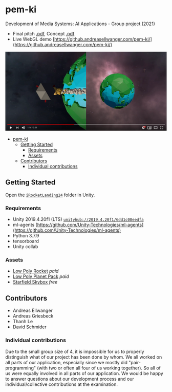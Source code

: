# pem-ki
Development of Media Systems: AI Applications - Group project (2021)
- Final pitch [.pdf](./docs/2020-03-05%20PEM-KI%20Final%20pitch.pdf), Concept [.pdf](./docs/2021-02-24%20PEM-KI%20Concept.pdf)
- Live WebGL demo [https://github.andreasellwanger.com/pem-ki/](https://github.andreasellwanger.com/pem-ki/)


[![Product demo](./docs/www.youtube.com_watch_v=hdwXt3sRDyw.png)](https://www.youtube.com/watch?v=hdwXt3sRDyw)

- [pem-ki](#pem-ki)
  - [Getting Started](#getting-started)
    - [Requirements](#requirements)
    - [Assets](#assets)
  - [Contributors](#contributors)
    - [Individual contributions](#individual-contributions)

## Getting Started
Open the [`iRocketLanding24`](./iRocketLanding24) folder in Unity.
### Requirements
- Unity 2019.4.20f1 (LTS) [`unityhub://2019.4.20f1/6dd1c08eedfa`](unityhub://2019.4.20f1/6dd1c08eedfa)
- ml-agents [https://github.com/Unity-Technologies/ml-agents](https://github.com/Unity-Technologies/ml-agents)
- Python 3.7.9
- tensorboard
- Unity collab
  
### Assets
- [Low Poly Rocket](https://assetstore.unity.com/packages/vfx/particles/low-poly-rocket-trail-75911) _paid_
- [Low Poly Planet Pack](https://assetstore.unity.com/packages/3d/planets-pack-72089) _paid_
- [Starfield Skybox](https://assetstore.unity.com/packages/2d/textures-materials/sky/starfield-skybox-92717) _free_

## Contributors

- Andreas Ellwanger
- Andreas Griesbeck
- Thanh Le
- David Schmider

### Individual contributions

Due to the small group size of 4, it is impossible for us to properly distinguish what of our project has been done by whom. We all worked on all parts of our application, especially since we mostly did "pair-programming" (with two or often all four of us working together). So all of us were equally involved in all parts of our application. We would be happy to answer questions about our development process and our individual/collective contributions at the examination.

